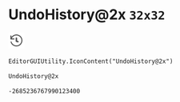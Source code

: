 # UndoHistory@2x `32x32`
<img src="/img/UndoHistory@2x.png" width=32 height=32>

``` CSharp
EditorGUIUtility.IconContent("UndoHistory@2x")
```
```
UndoHistory@2x
```
```
-2685236767990123400
```
